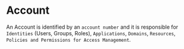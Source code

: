 # Account

An Account is identified by an `account number` and it is responsible for `Identities` (Users, Groups, Roles), `Applications`, `Domains`, `Resources`, `Policies and Permissions for Access Management`.
